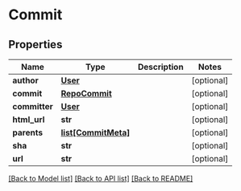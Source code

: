 # Commit

## Properties
Name | Type | Description | Notes
------------ | ------------- | ------------- | -------------
**author** | [**User**](User.md) |  | [optional]
**commit** | [**RepoCommit**](RepoCommit.md) |  | [optional]
**committer** | [**User**](User.md) |  | [optional]
**html_url** | **str** |  | [optional]
**parents** | [**list[CommitMeta]**](CommitMeta.md) |  | [optional]
**sha** | **str** |  | [optional]
**url** | **str** |  | [optional]

[[Back to Model list]](../README.md#documentation-for-models) [[Back to API list]](../README.md#documentation-for-api-endpoints) [[Back to README]](../README.md)


